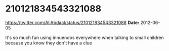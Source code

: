 # 210121834543321088
https://twitter.com/AliAbdaal/status/210121834543321088
**Date:** 2012-06-05

It's so much fun using innuendos everywhere when talking to small children because you know they don't have a clue
